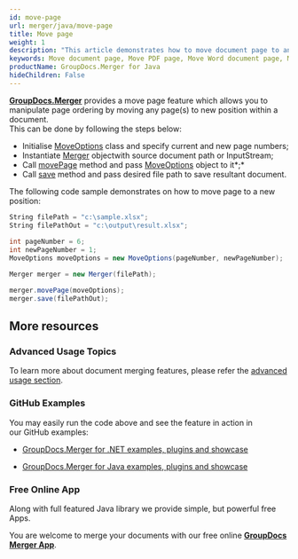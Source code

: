 ```yaml
---
id: move-page
url: merger/java/move-page
title: Move page
weight: 1
description: "This article demonstrates how to move document page to another position within PDF, Word, Excel, PowerPoint document using GroupDocs.Merger for Java API."
keywords: Move document page, Move PDF page, Move Word document page, Move page to another position
productName: GroupDocs.Merger for Java
hideChildren: False
---
```

[**GroupDocs.Merger**](https://products.groupdocs.com/merger/java) provides a move page feature which allows you to manipulate page ordering by moving any page(s) to new position within a document.   
This can be done by following the steps below:

*   Initialise [MoveOptions](https://apireference.groupdocs.com/java/merger/com.groupdocs.merger.domain.options/MoveOptions) class and specify current and new page numbers;
*   Instantiate [Merger](https://apireference.groupdocs.com/java/merger/com.groupdocs.merger/Merger) objectwith source document path or InputStream;
*   Call [movePage](https://apireference.groupdocs.com/java/merger/com.groupdocs.merger/Merger#movePage(com.groupdocs.merger.domain.options.interfaces.IMoveOptions)) method and pass [MoveOptions](https://apireference.groupdocs.com/java/merger/com.groupdocs.merger.domain.options/MoveOptions) object to it*;*
*   Call [save](https://apireference.groupdocs.com/java/merger/com.groupdocs.merger/Merger#save(java.lang.String)) method and pass desired file path to save resultant document.

The following code sample demonstrates on how to move page to a new position:

```csharp
String filePath = "c:\sample.xlsx";
String filePathOut = "c:\output\result.xlsx";
 
int pageNumber = 6;
int newPageNumber = 1;
MoveOptions moveOptions = new MoveOptions(pageNumber, newPageNumber);

Merger merger = new Merger(filePath);

merger.movePage(moveOptions);
merger.save(filePathOut);
```

## More resources

### Advanced Usage Topics 

To learn more about document merging features, please refer the [advanced usage section](Advanced%2Busage.html).

### GitHub Examples 

You may easily run the code above and see the feature in action in our GitHub examples:

*   [GroupDocs.Merger for .NET examples, plugins and showcase](https://github.com/groupdocs-merger/GroupDocs.Merger-for-.NET)
    
*   [GroupDocs.Merger for Java examples, plugins and showcase](https://github.com/groupdocs-merger/GroupDocs.Merger-for-Java)
    

### Free Online App 

Along with full featured Java library we provide simple, but powerful free Apps.

You are welcome to merge your documents with our free online **[GroupDocs Merger App](https://products.groupdocs.app/merger)**.
